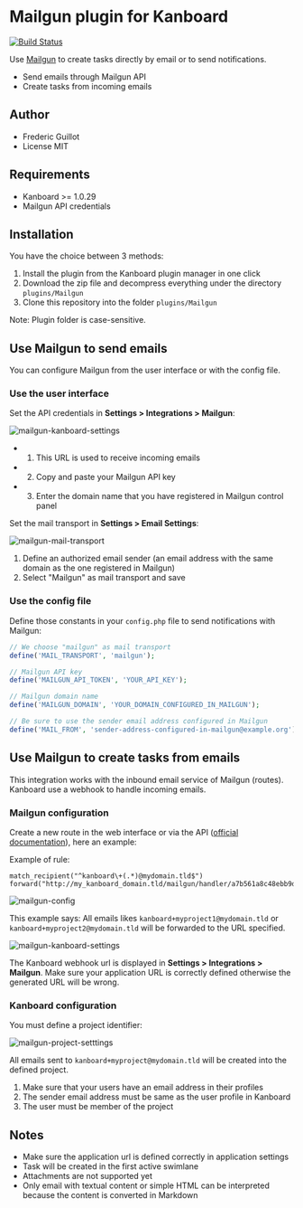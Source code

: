 Mailgun plugin for Kanboard
===========================

[![Build Status](https://travis-ci.org/kanboard/plugin-mailgun.svg?branch=master)](https://travis-ci.org/kanboard/plugin-mailgun)

Use [Mailgun](http://www.mailgun.com/) to create tasks directly by email or to send notifications.

- Send emails through Mailgun API
- Create tasks from incoming emails

Author
------

- Frederic Guillot
- License MIT

Requirements
------------

- Kanboard >= 1.0.29
- Mailgun API credentials

Installation
------------

You have the choice between 3 methods:

1. Install the plugin from the Kanboard plugin manager in one click
2. Download the zip file and decompress everything under the directory `plugins/Mailgun`
3. Clone this repository into the folder `plugins/Mailgun`

Note: Plugin folder is case-sensitive.

Use Mailgun to send emails
--------------------------

You can configure Mailgun from the user interface or with the config file.

### Use the user interface

Set the API credentials in **Settings > Integrations > Mailgun**:

![mailgun-kanboard-settings](https://cloud.githubusercontent.com/assets/323546/16546189/b49c90d0-4110-11e6-8e08-6d3bd5ed992b.png)

- 1) This URL is used to receive incoming emails
- 2) Copy and paste your Mailgun API key
- 3) Enter the domain name that you have registered in Mailgun control panel

Set the mail transport in **Settings > Email Settings**:

![mailgun-mail-transport](https://cloud.githubusercontent.com/assets/323546/16546216/296ac512-4111-11e6-95af-2b34bf92ad3e.png)

1. Define an authorized email sender (an email address with the same domain as the one registered in Mailgun)
2. Select "Mailgun" as mail transport and save

### Use the config file

Define those constants in your `config.php` file to send notifications with Mailgun:

```php
// We choose "mailgun" as mail transport
define('MAIL_TRANSPORT', 'mailgun');

// Mailgun API key
define('MAILGUN_API_TOKEN', 'YOUR_API_KEY');

// Mailgun domain name
define('MAILGUN_DOMAIN', 'YOUR_DOMAIN_CONFIGURED_IN_MAILGUN');

// Be sure to use the sender email address configured in Mailgun
define('MAIL_FROM', 'sender-address-configured-in-mailgun@example.org');
```

Use Mailgun to create tasks from emails
---------------------------------------

This integration works with the inbound email service of Mailgun (routes).
Kanboard use a webhook to handle incoming emails.

### Mailgun configuration

Create a new route in the web interface or via the API ([official documentation](https://documentation.mailgun.com/user_manual.html#routes)), here an example:

Example of rule:

```
match_recipient("^kanboard\+(.*)@mydomain.tld$")
forward("http://my_kanboard_domain.tld/mailgun/handler/a7b561a8c48ebb9d8bffc48a465587767bffa0dc42d1f4ee11efb4c2d1fb")
```

![mailgun-config](https://cloud.githubusercontent.com/assets/323546/16546260/b5fcefb8-4112-11e6-8ef7-de3899157cc1.png)

This example says: All emails likes `kanboard+myproject1@mydomain.tld` or `kanboard+myproject2@mydomain.tld` will be forwarded to the URL specified.

![mailgun-kanboard-settings](https://cloud.githubusercontent.com/assets/323546/16546189/b49c90d0-4110-11e6-8e08-6d3bd5ed992b.png)

The Kanboard webhook url is displayed in **Settings > Integrations > Mailgun**.
Make sure your application URL is correctly defined otherwise the generated URL will be wrong.

### Kanboard configuration

You must define a project identifier:

![mailgun-project-setttings](https://cloud.githubusercontent.com/assets/323546/16546282/d0ea805a-4113-11e6-857c-c0dff38ad401.png)

All emails sent to `kanboard+myproject@mydomain.tld` will be created into the defined project. 

1. Make sure that your users have an email address in their profiles
2. The sender email address must be same as the user profile in Kanboard
3. The user must be member of the project

Notes
-----

- Make sure the application url is defined correctly in application settings
- Task will be created in the first active swimlane
- Attachments are not supported yet
- Only email with textual content or simple HTML can be interpreted because the content is converted in Markdown

